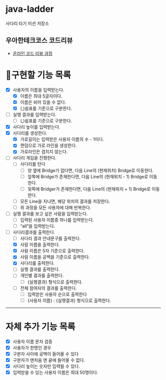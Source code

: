 # java-ladder

사다리 타기 미션 저장소

## 우아한테크코스 코드리뷰

- [온라인 코드 리뷰 과정](https://github.com/woowacourse/woowacourse-docs/blob/master/maincourse/README.md)

# 📝구현할 기능 목록

- [x]  사용자의 이름을 입력받는다.
   - [x]  이름은 최대 5글자이다.
   - [x]  이름은 비어 있을 수 없다.
   - [x]  (,)쉼표를 기준으로 구분한다.

- [ ]  실행 결과를 입력받는다.
   - [ ]  (,)쉼표를 기준으로 구분한다.

- [x]  사다리 높이를 입력받는다.
- [x]  사다리를 생성한다.
   - [x]  가로길이는 입력받은 사용자 이름의 수 - 1이다.
   - [x]  랜덤으로 가로 라인을 생성한다.
   - [x]  가로라인은 겹치지 않는다.

- [ ]  사다리 게임을 진행한다.
   - [ ] 사다리를 탄다
     - [ ]  양 옆에 Bridge가 없다면, 다음 Line의 (현재위치) Bridge로 이동한다.
     - [ ]  앞쪽에 Bridge가 존재한다면, 다음 Line의 (현재위치 - 1) Bridge로 이동한다.
     - [ ]  뒷쪽에 Bridger가 존재한다면, 다음 Line의 (현재위치 + 1) Bridge로 이동한다.
   - [ ]  모든 Line을 지나면, 해당 위치의 결과를 저장한다.
   - [ ]  위 과정을 모든 사용자에 대해 반복한다.

- [ ]  실행 결과를 보고 싶은 사람을 입력받는다.
   - [ ]  입력된 사용자 이름중 하나를 입력받는다.
   - [ ]  “all”을 입력받는다.

- [ ]  사다리결과를 출력한다.
   - [ ]  사다리 결과 안내문구를 출력한다.
   - [x]  사람 이름을 출력한다.
   - [x]  사람 이름은 5자 기준으로 출력한다.
   - [x]  사람 이름을 공백을 기준으로 출력한다.
   - [x]  사다리를 출력한다.
   - [ ]  실행 결과를 출력한다.
   - [ ]  개인별 결과를 출력한다.
      - [ ]  {실행결과} 형식으로 출력한다.
   - [ ]  전체 참여자의 결과를 출력한다.
      - [ ]  입력받은 사용자 순으로 출력한다
      - [ ]  {사용자 이름} : {실행결과} 형식으로 출력한다.

---
# 자체 추가 기능 목록

- [x]  사용자 이름 문자 검증
- [x]  사용자가 한명인 경우
- [x]  구분자 사이에 공백이 들어올 수 있다
- [x]  구분자가 맨처음 맨 끝에 들어올 수 없다.
- [x]  사다리 높이는 숫자만 입력될 수 있다.
- [x]  입력받을 수 있는 사용자 이름은 최대 50명이다.